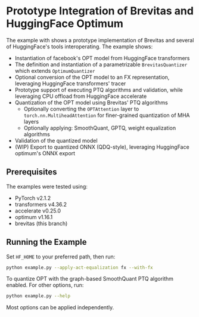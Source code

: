 # Prototype Integration of Brevitas and HuggingFace Optimum

The example with shows a prototype implementation of Brevitas and several of HuggingFace's tools interoperating.
The example shows:
 - Instantiation of facebook's OPT model from HuggingFace transformers
 - The definition and instantiation of a parametrizable `BrevitasQuantizer` which extends `OptimumQuantizer`
 - Optional conversion of the OPT model to an FX representation, leveraging HuggingFace transformers' tracer
 - Prototype support of executing PTQ algorithms and validation, while leveraging CPU offload from HuggingFace accelerate
 - Quantization of the OPT model using Brevitas' PTQ algorithms
   - Optionally converting the `OPTAttention` layer to `torch.nn.MultiheadAttention` for finer-grained quantization of MHA layers
   - Optionally applying: SmoothQuant, GPTQ, weight equalization algorithms
 - Validation of the quantized model
 - (WIP) Export to quantized ONNX (QDQ-style), leveraging HuggingFace optimum's ONNX export

## Prerequisites

The examples were tested using:
 - PyTorch v2.1.2
 - transformers v4.36.2
 - accelerate v0.25.0
 - optimum v1.16.1
 - brevitas (this branch)

## Running the Example

Set `HF_HOME` to your preferred path, then run:

```bash
python example.py --apply-act-equalization fx --with-fx
```

To quantize OPT with the graph-based SmoothQuant PTQ algorithm enabled.
For other options, run:

```bash
python example.py --help
```

Most options can be applied independently.
